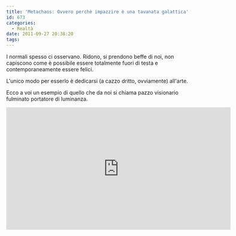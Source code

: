 ```yaml
---
title: 'Metachaos: Ovvero perchè impazzire è una tavanata galattica'
id: 673
categories:
  - Realtà
date: 2011-09-27 20:38:20
tags:
---
```


I normali spesso ci osservano. Ridono, si prendono beffe di noi, non capiscono come è possibile essere totalmente fuori di testa e contemporaneamente essere felici.

L'unico modo per esserlo è dedicarsi (a cazzo dritto, ovviamente) all'arte.

Ecco a voi un esempio di quello che da noi si chiama pazzo visionario fulminato portatore di luminanza.

<iframe src="http://player.vimeo.com/video/16056709?title=0&amp;byline=0&amp;portrait=0&amp;autoplay=0" width="599" height="327" frameborder="0" webkitAllowFullScreen allowFullScreen></iframe>